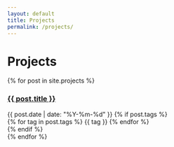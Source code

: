 ```yaml
---
layout: default
title: Projects
permalink: /projects/
---
```


<div class="posts-container">
  <h1 class="archive-title">Projects</h1>
  <div class="posts-list">
    {% for post in site.projects %}
      <article class="post-item" data-tags="{{ post.tags | join: ',' | downcase }}">
        <h3 class="post-title">
          <a href="{{ post.url }}">{{ post.title }}</a>
        </h3>
        <div class="post-meta">
          <time>{{ post.date | date: "%Y-%m-%d" }}</time>
          {% if post.tags %}
            <div class="post-tags">
              {% for tag in post.tags %}
                <span class="tag-small">{{ tag }}</span>
              {% endfor %}
            </div>
          {% endif %}
        </div>
      </article>
    {% endfor %}
  </div>
</div>